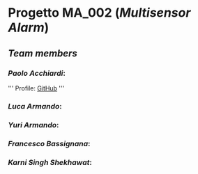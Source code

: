 # Progetto MA_002 (_Multisensor Alarm_)
## _Team members_

### ___Paolo Acchiardi___:
'''
Profile: [GitHub](https://github.com/paoloacchiardi)
'''
### ___Luca Armando___:

### ___Yuri Armando___:

### ___Francesco Bassignana___:

### ___Karni Singh Shekhawat___:
